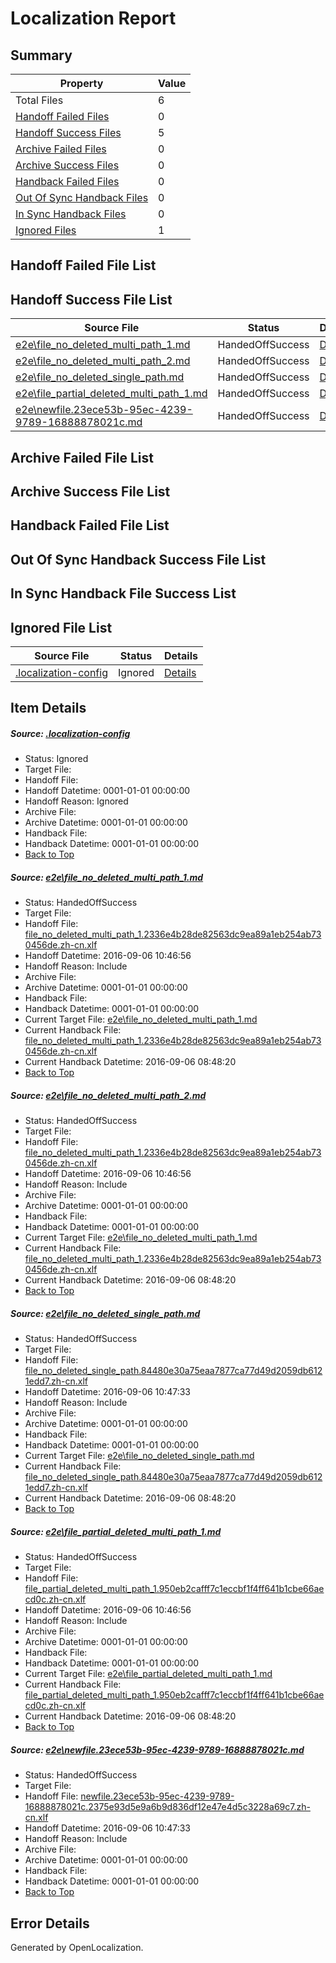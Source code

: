 # <a name='report-top'></a> Localization Report

## Summary
 Property | Value 
 -------- | ----- 
 Total Files | 6
[ Handoff Failed Files ](#handoff-failed-list)| 0
[ Handoff Success Files ](#handoff-success-list)| 5
[ Archive Failed Files ](#archive-failed-list)| 0
[ Archive Success Files ](#archive-success-list)| 0
[ Handback Failed Files ](#handback-failed-list)| 0
[ Out Of Sync Handback Files ](#outofsync-handback-success-list)| 0
[ In Sync Handback Files ](#insync-handback-success-list)| 0
[ Ignored Files ](#ignored-list)| 1

## <a name='handoff-failed-list'></a> Handoff Failed File List

## <a name='handoff-success-list'></a> Handoff Success File List
 Source File | Status | Details 
 ----------- | ------ | ------- 
 [e2e\file_no_deleted_multi_path_1.md](https://github.com/OpenLocalizationTestOrg/ol-test0/blob/804443a8c9d636b1704facc0e3a400522db79b4e/e2e/file_no_deleted_multi_path_1.md) | HandedOffSuccess | [Details](#198b551e1bf1a4022b61128db28072974bb645611)
 [e2e\file_no_deleted_multi_path_2.md](https://github.com/OpenLocalizationTestOrg/ol-test0/blob/9314bfef4f13a4c6f12664b54515b4dece7a1fb3/e2e/file_no_deleted_multi_path_2.md) | HandedOffSuccess | [Details](#198b551e1bf1a4022b61128db28072974bb645612)
 [e2e\file_no_deleted_single_path.md](https://github.com/OpenLocalizationTestOrg/ol-test0/blob/9314bfef4f13a4c6f12664b54515b4dece7a1fb3/e2e/file_no_deleted_single_path.md) | HandedOffSuccess | [Details](#e2e6856219729b2eff44fc767b9f1a731a06e7263)
 [e2e\file_partial_deleted_multi_path_1.md](https://github.com/OpenLocalizationTestOrg/ol-test0/blob/804443a8c9d636b1704facc0e3a400522db79b4e/e2e/file_partial_deleted_multi_path_1.md) | HandedOffSuccess | [Details](#8962035c0b2e8bf1c5024d35748ed74aef1ae51c4)
 [e2e\newfile.23ece53b-95ec-4239-9789-16888878021c.md](https://github.com/OpenLocalizationTestOrg/ol-test0/blob/9314bfef4f13a4c6f12664b54515b4dece7a1fb3/e2e/newfile.23ece53b-95ec-4239-9789-16888878021c.md) | HandedOffSuccess | [Details](#c7559110a1a7dfe6dae1b4cb83371c1a48dc858d5)

## <a name='archive-failed-list'></a> Archive Failed File List

## <a name='archive-success-list'></a> Archive Success File List

## <a name='handback-failed-list'></a> Handback Failed File List

## <a name='outofsync-handback-success-list'></a> Out Of Sync Handback Success File List

## <a name='insync-handback-success-list'></a> In Sync Handback File Success List

## <a name='ignored-list'></a> Ignored File List
 Source File | Status | Details 
 ----------- | ------ | ------- 
 [.localization-config](https://github.com/OpenLocalizationTestOrg/ol-test0/blob/9314bfef4f13a4c6f12664b54515b4dece7a1fb3/.localization-config) | Ignored | [Details](#3d4f252ac210baf56311d7e97dcc2db10974dbd20)

## Item Details
##### <a name='3d4f252ac210baf56311d7e97dcc2db10974dbd20'></a> Source: [.localization-config](https://github.com/OpenLocalizationTestOrg/ol-test0/blob/9314bfef4f13a4c6f12664b54515b4dece7a1fb3/.localization-config)
* Status: Ignored
* Target File: 
* Handoff File: 
* Handoff Datetime: 0001-01-01 00:00:00
* Handoff Reason: Ignored
* Archive File: 
* Archive Datetime: 0001-01-01 00:00:00
* Handback File: 
* Handback Datetime: 0001-01-01 00:00:00
* [Back to Top](#report-top)

##### <a name='198b551e1bf1a4022b61128db28072974bb645611'></a> Source: [e2e\file_no_deleted_multi_path_1.md](https://github.com/OpenLocalizationTestOrg/ol-test0/blob/804443a8c9d636b1704facc0e3a400522db79b4e/e2e/file_no_deleted_multi_path_1.md)
* Status: HandedOffSuccess
* Target File: 
* Handoff File: [file_no_deleted_multi_path_1.2336e4b28de82563dc9ea89a1eb254ab730456de.zh-cn.xlf](https://github.com/OpenLocalizationTestOrg/ol-test0-handoff/blob/9b733669ea2396787a6ce2c4755cb8117518ac6d/ol-handoff/OpenLocalizationTestOrg/ol-test0-zhcn/ci/mt/file_no_deleted_multi_path_1.2336e4b28de82563dc9ea89a1eb254ab730456de.zh-cn.xlf)
* Handoff Datetime: 2016-09-06 10:46:56
* Handoff Reason: Include
* Archive File: 
* Archive Datetime: 0001-01-01 00:00:00
* Handback File: 
* Handback Datetime: 0001-01-01 00:00:00
* Current Target File: [e2e\file_no_deleted_multi_path_1.md](https://github.com/OpenLocalizationTestOrg/ol-test0-zhcn/blob/82ac569e143b7083118e2ed0b1953355ab772660/e2e/file_no_deleted_multi_path_1.md)
* Current Handback File: [file_no_deleted_multi_path_1.2336e4b28de82563dc9ea89a1eb254ab730456de.zh-cn.xlf](https://github.com/OpenLocalizationTestOrg/ol-test0-handback/blob/9609a81d62130d9b3b5184045488d8a281b95f7d/ol-handback/OpenLocalizationTestOrg/ol-test0-zhcn/ci/mt/file_no_deleted_multi_path_1.2336e4b28de82563dc9ea89a1eb254ab730456de.zh-cn.xlf)
* Current Handback Datetime: 2016-09-06 08:48:20
* [Back to Top](#report-top)

##### <a name='198b551e1bf1a4022b61128db28072974bb645612'></a> Source: [e2e\file_no_deleted_multi_path_2.md](https://github.com/OpenLocalizationTestOrg/ol-test0/blob/9314bfef4f13a4c6f12664b54515b4dece7a1fb3/e2e/file_no_deleted_multi_path_2.md)
* Status: HandedOffSuccess
* Target File: 
* Handoff File: [file_no_deleted_multi_path_1.2336e4b28de82563dc9ea89a1eb254ab730456de.zh-cn.xlf](https://github.com/OpenLocalizationTestOrg/ol-test0-handoff/blob/9b733669ea2396787a6ce2c4755cb8117518ac6d/ol-handoff/OpenLocalizationTestOrg/ol-test0-zhcn/ci/mt/file_no_deleted_multi_path_1.2336e4b28de82563dc9ea89a1eb254ab730456de.zh-cn.xlf)
* Handoff Datetime: 2016-09-06 10:46:56
* Handoff Reason: Include
* Archive File: 
* Archive Datetime: 0001-01-01 00:00:00
* Handback File: 
* Handback Datetime: 0001-01-01 00:00:00
* Current Target File: [e2e\file_no_deleted_multi_path_1.md](https://github.com/OpenLocalizationTestOrg/ol-test0-zhcn/blob/82ac569e143b7083118e2ed0b1953355ab772660/e2e/file_no_deleted_multi_path_1.md)
* Current Handback File: [file_no_deleted_multi_path_1.2336e4b28de82563dc9ea89a1eb254ab730456de.zh-cn.xlf](https://github.com/OpenLocalizationTestOrg/ol-test0-handback/blob/9609a81d62130d9b3b5184045488d8a281b95f7d/ol-handback/OpenLocalizationTestOrg/ol-test0-zhcn/ci/mt/file_no_deleted_multi_path_1.2336e4b28de82563dc9ea89a1eb254ab730456de.zh-cn.xlf)
* Current Handback Datetime: 2016-09-06 08:48:20
* [Back to Top](#report-top)

##### <a name='e2e6856219729b2eff44fc767b9f1a731a06e7263'></a> Source: [e2e\file_no_deleted_single_path.md](https://github.com/OpenLocalizationTestOrg/ol-test0/blob/9314bfef4f13a4c6f12664b54515b4dece7a1fb3/e2e/file_no_deleted_single_path.md)
* Status: HandedOffSuccess
* Target File: 
* Handoff File: [file_no_deleted_single_path.84480e30a75eaa7877ca77d49d2059db6121edd7.zh-cn.xlf](https://github.com/OpenLocalizationTestOrg/ol-test0-handoff/blob/9b37dfb5dd481d345d770a58d2384ecf3f00ee25/ol-handoff/OpenLocalizationTestOrg/ol-test0-zhcn/ci/mt/file_no_deleted_single_path.84480e30a75eaa7877ca77d49d2059db6121edd7.zh-cn.xlf)
* Handoff Datetime: 2016-09-06 10:47:33
* Handoff Reason: Include
* Archive File: 
* Archive Datetime: 0001-01-01 00:00:00
* Handback File: 
* Handback Datetime: 0001-01-01 00:00:00
* Current Target File: [e2e\file_no_deleted_single_path.md](https://github.com/OpenLocalizationTestOrg/ol-test0-zhcn/blob/82ac569e143b7083118e2ed0b1953355ab772660/e2e/file_no_deleted_single_path.md)
* Current Handback File: [file_no_deleted_single_path.84480e30a75eaa7877ca77d49d2059db6121edd7.zh-cn.xlf](https://github.com/OpenLocalizationTestOrg/ol-test0-handback/blob/9609a81d62130d9b3b5184045488d8a281b95f7d/ol-handback/OpenLocalizationTestOrg/ol-test0-zhcn/ci/mt/file_no_deleted_single_path.84480e30a75eaa7877ca77d49d2059db6121edd7.zh-cn.xlf)
* Current Handback Datetime: 2016-09-06 08:48:20
* [Back to Top](#report-top)

##### <a name='8962035c0b2e8bf1c5024d35748ed74aef1ae51c4'></a> Source: [e2e\file_partial_deleted_multi_path_1.md](https://github.com/OpenLocalizationTestOrg/ol-test0/blob/804443a8c9d636b1704facc0e3a400522db79b4e/e2e/file_partial_deleted_multi_path_1.md)
* Status: HandedOffSuccess
* Target File: 
* Handoff File: [file_partial_deleted_multi_path_1.950eb2cafff7c1eccbf1f4ff641b1cbe66aecd0c.zh-cn.xlf](https://github.com/OpenLocalizationTestOrg/ol-test0-handoff/blob/9b733669ea2396787a6ce2c4755cb8117518ac6d/ol-handoff/OpenLocalizationTestOrg/ol-test0-zhcn/ci/mt/file_partial_deleted_multi_path_1.950eb2cafff7c1eccbf1f4ff641b1cbe66aecd0c.zh-cn.xlf)
* Handoff Datetime: 2016-09-06 10:46:56
* Handoff Reason: Include
* Archive File: 
* Archive Datetime: 0001-01-01 00:00:00
* Handback File: 
* Handback Datetime: 0001-01-01 00:00:00
* Current Target File: [e2e\file_partial_deleted_multi_path_1.md](https://github.com/OpenLocalizationTestOrg/ol-test0-zhcn/blob/82ac569e143b7083118e2ed0b1953355ab772660/e2e/file_partial_deleted_multi_path_1.md)
* Current Handback File: [file_partial_deleted_multi_path_1.950eb2cafff7c1eccbf1f4ff641b1cbe66aecd0c.zh-cn.xlf](https://github.com/OpenLocalizationTestOrg/ol-test0-handback/blob/9609a81d62130d9b3b5184045488d8a281b95f7d/ol-handback/OpenLocalizationTestOrg/ol-test0-zhcn/ci/mt/file_partial_deleted_multi_path_1.950eb2cafff7c1eccbf1f4ff641b1cbe66aecd0c.zh-cn.xlf)
* Current Handback Datetime: 2016-09-06 08:48:20
* [Back to Top](#report-top)

##### <a name='c7559110a1a7dfe6dae1b4cb83371c1a48dc858d5'></a> Source: [e2e\newfile.23ece53b-95ec-4239-9789-16888878021c.md](https://github.com/OpenLocalizationTestOrg/ol-test0/blob/9314bfef4f13a4c6f12664b54515b4dece7a1fb3/e2e/newfile.23ece53b-95ec-4239-9789-16888878021c.md)
* Status: HandedOffSuccess
* Target File: 
* Handoff File: [newfile.23ece53b-95ec-4239-9789-16888878021c.2375e93d5e9a6b9d836df12e47e4d5c3228a69c7.zh-cn.xlf](https://github.com/OpenLocalizationTestOrg/ol-test0-handoff/blob/9b37dfb5dd481d345d770a58d2384ecf3f00ee25/ol-handoff/OpenLocalizationTestOrg/ol-test0-zhcn/ci/mt/newfile.23ece53b-95ec-4239-9789-16888878021c.2375e93d5e9a6b9d836df12e47e4d5c3228a69c7.zh-cn.xlf)
* Handoff Datetime: 2016-09-06 10:47:33
* Handoff Reason: Include
* Archive File: 
* Archive Datetime: 0001-01-01 00:00:00
* Handback File: 
* Handback Datetime: 0001-01-01 00:00:00
* [Back to Top](#report-top)


## Error Details

Generated by OpenLocalization.

